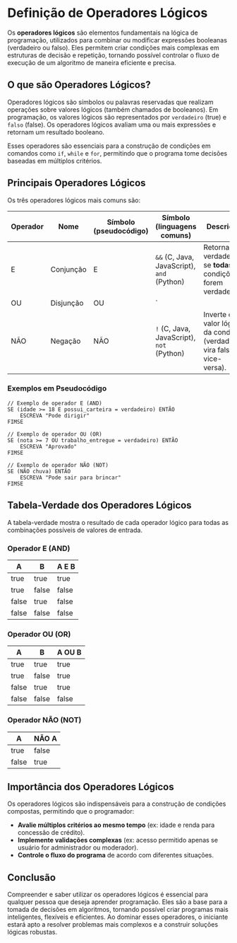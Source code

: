 # Definição de Operadores Lógicos

Os **operadores lógicos** são elementos fundamentais na lógica de programação, utilizados para combinar ou modificar expressões booleanas (verdadeiro ou falso). Eles permitem criar condições mais complexas em estruturas de decisão e repetição, tornando possível controlar o fluxo de execução de um algoritmo de maneira eficiente e precisa.

## O que são Operadores Lógicos?

Operadores lógicos são símbolos ou palavras reservadas que realizam operações sobre valores lógicos (também chamados de booleanos). Em programação, os valores lógicos são representados por `verdadeiro` (true) e `falso` (false). Os operadores lógicos avaliam uma ou mais expressões e retornam um resultado booleano.

Esses operadores são essenciais para a construção de condições em comandos como `if`, `while` e `for`, permitindo que o programa tome decisões baseadas em múltiplos critérios.

## Principais Operadores Lógicos

Os três operadores lógicos mais comuns são:

| Operador | Nome         | Símbolo (pseudocódigo) | Símbolo (linguagens comuns) | Descrição                                                                 |
|----------|--------------|------------------------|-----------------------------|---------------------------------------------------------------------------|
| E        | Conjunção    | E                      | `&&` (C, Java, JavaScript), `and` (Python) | Retorna verdadeiro se **todas** as condições forem verdadeiras.           |
| OU       | Disjunção    | OU                     | `||` (C, Java, JavaScript), `or` (Python)  | Retorna verdadeiro se **pelo menos uma** das condições for verdadeira.    |
| NÃO      | Negação      | NÃO                    | `!` (C, Java, JavaScript), `not` (Python)  | Inverte o valor lógico da condição (verdadeiro vira falso e vice-versa).  |

### Exemplos em Pseudocódigo

```pseudocode
// Exemplo de operador E (AND)
SE (idade >= 18 E possui_carteira = verdadeiro) ENTÃO
    ESCREVA "Pode dirigir"
FIMSE

// Exemplo de operador OU (OR)
SE (nota >= 7 OU trabalho_entregue = verdadeiro) ENTÃO
    ESCREVA "Aprovado"
FIMSE

// Exemplo de operador NÃO (NOT)
SE (NÃO chuva) ENTÃO
    ESCREVA "Pode sair para brincar"
FIMSE
```

## Tabela-Verdade dos Operadores Lógicos

A tabela-verdade mostra o resultado de cada operador lógico para todas as combinações possíveis de valores de entrada.

### Operador E (AND)

| A     | B     | A E B |
|-------|-------|-------|
| true  | true  | true  |
| true  | false | false |
| false | true  | false |
| false | false | false |

### Operador OU (OR)

| A     | B     | A OU B |
|-------|-------|--------|
| true  | true  | true   |
| true  | false | true   |
| false | true  | true   |
| false | false | false  |

### Operador NÃO (NOT)

| A     | NÃO A |
|-------|-------|
| true  | false |
| false | true  |

## Importância dos Operadores Lógicos

Os operadores lógicos são indispensáveis para a construção de condições compostas, permitindo que o programador:

- **Avalie múltiplos critérios ao mesmo tempo** (ex: idade e renda para concessão de crédito).
- **Implemente validações complexas** (ex: acesso permitido apenas se usuário for administrador ou moderador).
- **Controle o fluxo do programa** de acordo com diferentes situações.

## Conclusão

Compreender e saber utilizar os operadores lógicos é essencial para qualquer pessoa que deseja aprender programação. Eles são a base para a tomada de decisões em algoritmos, tornando possível criar programas mais inteligentes, flexíveis e eficientes. Ao dominar esses operadores, o iniciante estará apto a resolver problemas mais complexos e a construir soluções lógicas robustas.